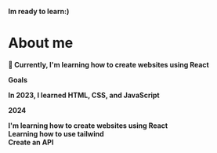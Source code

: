 <b>Im ready to learn:)<b/>
<h1> About me </h1
<p>🌱 Currently, I'm learning how to create websites using React<p/>
<b>Goals</b>
<p>In 2023, I learned HTML, CSS, and JavaScript</p>
<p>2024</p>
<p>I'm learning how to create websites using React
<br>
Learning how to use tailwind
<br>
  Create an API
</p>

<!---
Txuli17/Txuli17 is a ✨ special ✨ repository because its `README.md` (this file) appears on your GitHub profile.
You can click the Preview link to take a look at your changes.
--->
